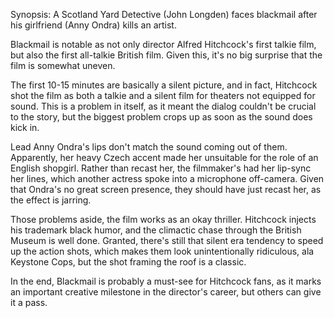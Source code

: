 Synopsis: A Scotland Yard Detective (John Longden) faces blackmail after his girlfriend (Anny Ondra) kills an artist.

Blackmail is notable as not only director Alfred Hitchcock's first talkie film, but also the first all-talkie British film. Given this, it's no big surprise that the film is somewhat uneven.

The first 10-15 minutes are basically a silent picture, and in fact, Hitchcock shot the film as both a talkie and a silent film for theaters not equipped for sound. This is a problem in itself, as it meant the dialog couldn't be crucial to the story, but the biggest problem crops up as soon as the sound does kick in. 

Lead Anny Ondra's lips don't match the sound coming out of them. Apparently, her heavy Czech accent made her unsuitable for the role of an English shopgirl. Rather than recast her, the filmmaker's had her lip-sync her lines, which another actress spoke into a microphone off-camera. Given that Ondra's no great screen presence, they should have just recast her, as the effect is jarring.

Those problems aside, the film works as an okay thriller. Hitchcock injects his trademark black humor, and the climactic chase through the British Museum is well done. Granted, there's still that silent era tendency to speed up the action shots, which makes them look unintentionally ridiculous, ala Keystone Cops, but the shot framing the roof is a classic.

In the end, Blackmail is probably a must-see for Hitchcock fans, as it marks an important creative milestone in the director's career, but others can give it a pass.
